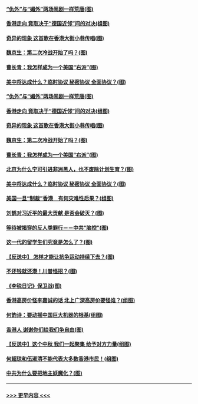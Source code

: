 #### [“仇外”与“媚外”两场闹剧一样荒唐(图)](../pages/p4/907689.md?t=09172322) 
#### [香港走向 竟取决于“德国近邻”间的对决(组图)](../pages/p4/907618.md?t=09172322) 
#### [奇异的现象 这首歌在香港大街小巷传唱(图)](../pages/p4/907583.md?t=09172322) 
#### [魏京生：第二次冷战开始了吗？(图)](../pages/p4/907581.md?t=09172322) 
#### [曹长青：我怎样成为一个美国“右派”(图)](../pages/p4/907580.md?t=09172322) 
#### [美中将达成什么？临时协议 秘密协议 全面协议？(图)](../pages/p4/907576.md?t=09172322) 
#### [“仇外”与“媚外”两场闹剧一样荒唐(图)](../pages/p4/907689.md?t=09172322) 
#### [香港走向 竟取决于“德国近邻”间的对决(组图)](../pages/p4/907618.md?t=09172322) 
#### [奇异的现象 这首歌在香港大街小巷传唱(图)](../pages/p4/907583.md?t=09172322) 
#### [魏京生：第二次冷战开始了吗？(图)](../pages/p4/907581.md?t=09172322) 
#### [曹长青：我怎样成为一个美国“右派”(图)](../pages/p4/907580.md?t=09172322) 
#### [北京为什么宁可引进非洲黑人，也不废除计划生育？(图)](../pages/p4/907577.md?t=09172322) 
#### [美中将达成什么？临时协议 秘密协议 全面协议？(图)](../pages/p4/907576.md?t=09172322) 
#### [美国一旦“制裁”香港　有何灾难性后果？(组图)](../pages/p4/907575.md?t=09172322) 
#### [刘鹤对习近平的最大贡献 是否会破灭？(图)](../pages/p4/907509.md?t=09172322) 
#### [等待被揭穿的反人类罪行－－中共“脑控”(图)](../pages/p4/907167.md?t=09172322) 
#### [这一代的留学生们究竟是怎么了？(图)](../pages/p4/907473.md?t=09172322) 
#### [【反送中】 怎样才能让抗争运动持续下去？(图)](../pages/p4/907466.md?t=09172322) 
#### [不还钱就还港！川普怪招？(图)](../pages/p4/907474.md?t=09172322) 
#### [《李锐日记》保卫战(图)](../pages/p4/907465.md?t=09172322) 
#### [香港高房价怪李嘉诚的话 北上广深高房价要怪谁？(组图)](../pages/p4/907471.md?t=09172322) 
#### [何韵诗：要动摇中国巨大机器的根基(组图)](../pages/p4/907469.md?t=09172322) 
#### [香港人 谢谢你们给我们争自由(图)](../pages/p4/907402.md?t=09172322) 
#### [【反送中】这个中秋 我们一起聚集 给予对方力量(组图)](../pages/p4/907401.md?t=09172322) 
#### [何超琼和伍淑清不能代表大多数香港市民！(组图)](../pages/p4/907398.md?t=09172322) 
#### [中共为什么要把地主妖魔化？(图)](../pages/p4/907397.md?t=09172322) 

----
#### [ >>> 更早内容 <<< ](../indexes/p4-earlier.md)
